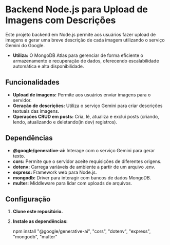 # Backend Node.js para Upload de Imagens com Descrições

Este projeto backend em Node.js permite aos usuários fazer upload de imagens e gerar uma breve descrição de cada imagem utilizando o serviço Gemini do Google.

* **Utiliza:** O MongoDB Atlas para gerenciar de forma eficiente o armazenamento e recuperação de dados, oferecendo escalabilidade automática e alta disponibilidade.

## Funcionalidades

* **Upload de imagens:** Permite aos usuários enviar imagens para o servidor.
* **Geração de descrições:** Utiliza o serviço Gemini para criar descrições textuais das imagens.
* **Operações CRUD em posts:** Cria, lê, atualiza e exclui posts (criando, lendo, atualizando e deletando(in dev) registros).

## Dependências

* **@google/generative-ai:** Interage com o serviço Gemini para gerar texto.
* **cors:** Permite que o servidor aceite requisições de diferentes origens.
* **dotenv:** Carrega variáveis de ambiente a partir de um arquivo .env.
* **express:** Framework web para Node.js.
* **mongodb:** Driver para interagir com bancos de dados MongoDB.
* **multer:** Middleware para lidar com uploads de arquivos.

## Configuração

1. **Clone este repositório.**
2. **Instale as dependências:**
   
   npm install
   "@google/generative-ai",
    "cors",
    "dotenv",
    "express",
    "mongodb",
    "multer"